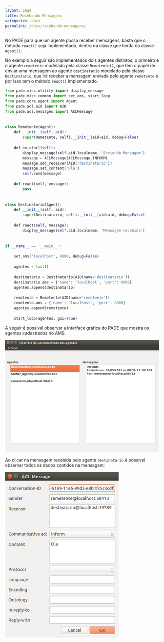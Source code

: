 ```yaml
---
layout: page
title: Recebendo Mensagens
categories: docs
permalink: /docs/recebendo-mensagens/
---
```


No PADE para que um agente possa receber mensagens, basta que o método `react()` seja implementado, dentro da classe que herda da classe `Agent()`.

No exemplo a seguir são implementados dois agentes distintos, o primeiro é o agente ```remetente``` modelado pela classe `Remetente()`, que tem o papel de enviar uma mensagem ao agente `destinatario` modelado pela classe `Destinatario`, que irá receber a mensagem enviada pelo agente `remetente` e por isso tem o método `react()` implementado.   

```python
from pade.misc.utility import display_message
from pade.misc.common import set_ams, start_loop
from pade.core.agent import Agent
from pade.acl.aid import AID
from pade.acl.messages import ACLMessage


class Remetente(Agent):
    def __init__(self, aid):
        super(Remetente, self).__init__(aid=aid, debug=False)

    def on_start(self):
        display_message(self.aid.localname, 'Enviando Mensagem')
        message = ACLMessage(ACLMessage.INFORM)
        message.add_receiver(AID('destinatario'))
        message.set_content('Ola')
        self.send(message)

    def react(self, message):
        pass


class Destinatario(Agent):
    def __init__(self, aid):
        super(Destinatario, self).__init__(aid=aid, debug=False)

    def react(self, message):
        display_message(self.aid.localname, 'Mensagem recebida')


if __name__ == '__main__':

    set_ams('localhost', 8000, debug=False)

    agentes = list()

    destinatario = Destinatario(AID(name='destinatario'))
    destinatario.ams = {'name': 'localhost', 'port': 8000}
    agentes.append(destinatario)

    remetente = Remetente(AID(name='remetente'))
    remetente.ams = {'name': 'localhost', 'port': 8000}
    agentes.append(remetente)

    start_loop(agentes, gui=True)

```

A seguir é possível observar a interface gráfica do PADE que mostra os agentes cadastrados no AMS.

![Janela Agentes](/img/janela_agentes.png)

Ao clicar na mensagem recebida pelo agente `destinatario` é possível observar todos os dados contidos na mensagem:

![Janela Mensagem](/img/janela_mensagem.png)